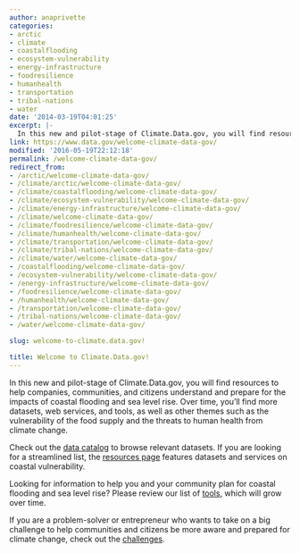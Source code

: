 ```yaml
---
author: anaprivette
categories:
- arctic
- climate
- coastalflooding
- ecosystem-vulnerability
- energy-infrastructure
- foodresilience
- humanhealth
- transportation
- tribal-nations
- water
date: '2014-03-19T04:01:25'
excerpt: |-
  In this new and pilot-stage of Climate.Data.gov, you will find resources to help companies, communities, and citizens understand and prepare for the impacts of coastal flooding and sea level rise. Over time, you’ll find more datasets, web services, and tools,…
link: https://www.data.gov/welcome-climate-data-gov/
modified: '2016-05-19T22:12:18'
permalink: /welcome-climate-data-gov/
redirect_from:
- /arctic/welcome-climate-data-gov/
- /climate/arctic/welcome-climate-data-gov/
- /climate/coastalflooding/welcome-climate-data-gov/
- /climate/ecosystem-vulnerability/welcome-climate-data-gov/
- /climate/energy-infrastructure/welcome-climate-data-gov/
- /climate/welcome-climate-data-gov/
- /climate/foodresilience/welcome-climate-data-gov/
- /climate/humanhealth/welcome-climate-data-gov/
- /climate/transportation/welcome-climate-data-gov/
- /climate/tribal-nations/welcome-climate-data-gov/
- /climate/water/welcome-climate-data-gov/
- /coastalflooding/welcome-climate-data-gov/
- /ecosystem-vulnerability/welcome-climate-data-gov/
- /energy-infrastructure/welcome-climate-data-gov/
- /foodresilience/welcome-climate-data-gov/
- /humanhealth/welcome-climate-data-gov/
- /transportation/welcome-climate-data-gov/
- /tribal-nations/welcome-climate-data-gov/
- /water/welcome-climate-data-gov/

slug: welcome-to-climate.data.gov!

title: Welcome to Climate.Data.gov!
---
```


In this new and pilot-stage of Climate.Data.gov, you will find resources to help companies, communities, and citizens understand and prepare for the impacts of coastal flooding and sea level rise. Over time, you’ll find more datasets, web services, and tools, as well as other themes such as the vulnerability of the food supply and the threats to human health from climate change.

Check out the [data catalog](https://catalog.data.gov/dataset?groups=climate5434&_groups_limit=0) to browse relevant datasets. If you are looking for a streamlined list, the [resources page](../climate-resources.html) features datasets and services on coastal vulnerability.

Looking for information to help you and your community plan for coastal flooding and sea level rise? Please review our list of [tools](../climate-tools.html), which will grow over time.

If you are a problem-solver or entrepreneur who wants to take on a big challenge to help communities and citizens be more aware and prepared for climate change, check out the [challenges](../climate-challenges.html).


